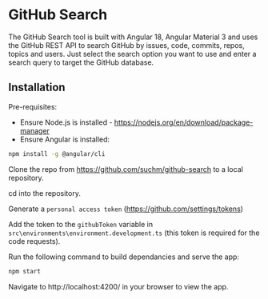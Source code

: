 # GitHub Search

The GitHub Search tool is built with Angular 18, Angular Material 3 and uses the GitHub REST API to search GitHub by issues, code, commits, repos, topics and users. Just select the search option you want to use and enter a search query to target the GitHub database.

## Installation

Pre-requisites:

- Ensure Node.js is installed - https://nodejs.org/en/download/package-manager
- Ensure Angular is installed:

```bash
npm install -g @angular/cli
```

Clone the repo from https://github.com/suchm/github-search to a local repository.

cd into the repository.

Generate a `personal access token` (https://github.com/settings/tokens)

Add the token to the `githubToken` variable in `src\environments\environment.development.ts` (this token is required for the code requests).

Run the following command to build dependancies and serve the app:

```bash
npm start
```

Navigate to http://localhost:4200/ in your browser to view the app.



